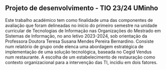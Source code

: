 ## Projeto de desenvolvimento - TIO 23/24 UMinho

Este trabalho académico tem como finalidade uma das componentes de avaliação que
foram delineadas no início do primeiro semestre na unidade curricular de Tecnologias de
Informação nas Organizações do Mestrado em Sistemas de Informação, no ano letivo 2023-2024,
sob orientação da Professora Doutora Teresa Susana Mendes Pereira Bernardino. Consiste num
relatório de grupo onde elenca uma abordagem estratégica de implementação de uma solução
tecnológica, baseada no
Cegid Vendus num restaurante. A escolha de um estabelecimento de
restauração como contexto organizacional para a intervenção das TI, incidiu em dois fatores.
